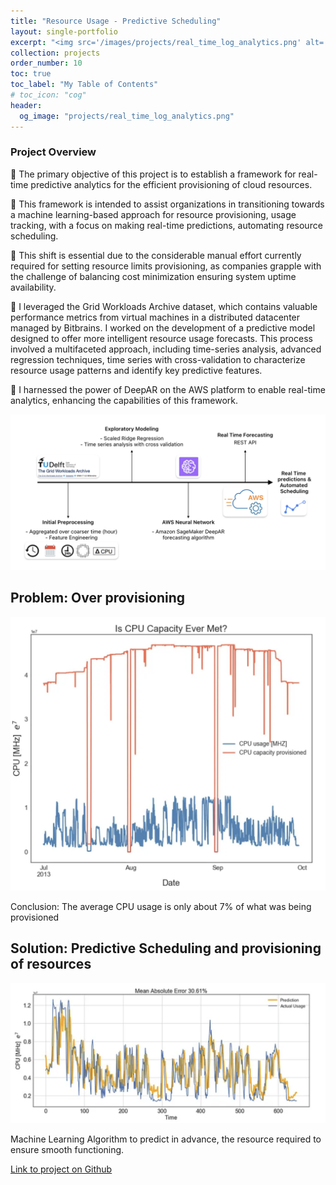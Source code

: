 ```yaml
---
title: "Resource Usage - Predictive Scheduling"
layout: single-portfolio
excerpt: "<img src='/images/projects/real_time_log_analytics.png' alt=''>"
collection: projects
order_number: 10
toc: true
toc_label: "My Table of Contents"
# toc_icon: "cog"
header: 
  og_image: "projects/real_time_log_analytics.png"
---
```


### Project Overview

📌 The primary objective of this project is to establish a framework for real-time predictive analytics for the efficient provisioning of cloud resources. 

📌 This framework is intended to assist organizations in transitioning towards a machine learning-based approach for resource provisioning, usage tracking, with a focus on making real-time predictions, automating resource scheduling.

📌 This shift is essential due to the considerable manual effort currently required for setting resource limits  provisioning, as companies grapple with the challenge of balancing cost minimization ensuring system uptime  availability.

📌 I leveraged the Grid Workloads Archive dataset, which contains valuable performance metrics from virtual machines in a distributed datacenter managed by Bitbrains. I worked on the development of a predictive model designed to offer more intelligent resource usage forecasts. This process involved a multifaceted approach, including time-series analysis, advanced regression techniques,  time series with cross-validation to characterize resource usage patterns and identify key predictive features.

📌 I harnessed the power of DeepAR on the AWS platform to enable real-time analytics, enhancing the capabilities of this framework.

<!-- > A brief aside on Git-speak: these periodic indented blocks will explain the terminology that Git uses to help you underst what each Git comm actually does.


To save yourself some time  do this faster, simply press <kbd>Ctrl</kbd>+<kbd>c</kbd>.[^2] -->

![](/images/posts/creating-website/p1_i1.png)

## Problem: Over provisioning

![](/images/posts/creating-website/p1_i2.png)

Conclusion: The average CPU usage is only about 7% of what was being provisioned

## Solution: Predictive Scheduling and provisioning of resources

![](/images/posts/creating-website/p1_i3.png)

Machine Learning Algorithm to predict in advance, the resource required to ensure smooth functioning.

[Link to project on Github](https://github.com/Gauthami25/Predictive-Forecasting/tree/main)



